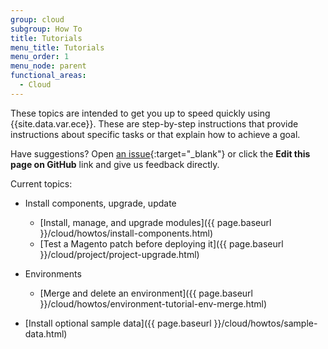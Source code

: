 ```yaml
---
group: cloud
subgroup: How To
title: Tutorials
menu_title: Tutorials
menu_order: 1
menu_node: parent
functional_areas:
  - Cloud
---
```


<!-- This topic isn't linked to the TOC -->

These topics are intended to get you up to speed quickly using {{site.data.var.ece}}. These are step-by-step instructions that provide instructions about specific tasks or that explain how to achieve a goal.

Have suggestions? Open [an issue](https://github.com/magento/devdocs/issues){:target="\_blank"} or click the **Edit this page on GitHub** link and give us feedback directly.

Current topics:

*	Install components, upgrade, update

	*	[Install, manage, and upgrade modules]({{ page.baseurl }}/cloud/howtos/install-components.html)
	*	[Test a Magento patch before deploying it]({{ page.baseurl }}/cloud/project/project-upgrade.html)

*	Environments

	
	*	[Merge and delete an environment]({{ page.baseurl }}/cloud/howtos/environment-tutorial-env-merge.html)

*	[Install optional sample data]({{ page.baseurl }}/cloud/howtos/sample-data.html)
